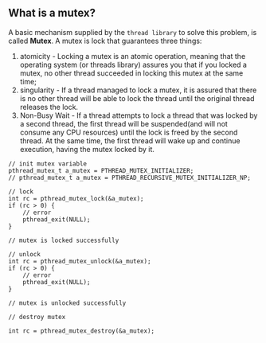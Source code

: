 ## What is a mutex?

A basic mechanism supplied by the `thread library` to solve this problem, is called **Mutex**. A mutex is lock that guarantees three things:

1. atomicity - Locking a mutex is an atomic operation, meaning that the operating system (or threads library) assures you that if you locked a mutex, no other thread succeeded in locking this mutex at the same time;
2. singularity - If a thread managed to lock a mutex, it is assured that there is no other thread will be able to lock the thread until the original thread releases the lock.
3. Non-Busy Wait - If a thread attempts to lock a thread that was locked by a second thread, the first thread will be suspended(and will not consume any CPU resources) until the lock is freed by the second thread. At the same time, the first thread will wake up and continue execution, having the mutex locked by it.

```
// init mutex variable
pthread_mutex_t a_mutex = PTHREAD_MUTEX_INITIALIZER;
// pthread_mutex_t a_mutex = PTHREAD_RECURSIVE_MUTEX_INITIALIZER_NP;

// lock
int rc = pthread_mutex_lock(&a_mutex);
if (rc > 0) {
    // error
    pthread_exit(NULL);
}

// mutex is locked successfully

// unlock
int rc = pthread_mutex_unlock(&a_mutex);
if (rc > 0) {
    // error
    pthread_exit(NULL);
}

// mutex is unlocked successfully

// destroy mutex

int rc = pthread_mutex_destroy(&a_mutex);


```